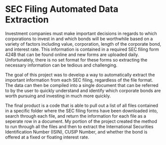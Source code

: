 # SEC Filing Automated Data Extraction

Investment companies must make important decisions in regards to which corporations to invest in and which bonds will be worthwhile based on a variety of factors including value, corporation, length of the corporate bond, and interest rate. This information is contained in a required SEC filing form 424B that can be found online and new forms are uploaded daily. Unfortunately, there is no set format for these forms so extracting the necessary information can be tedious and challenging.

The goal of this project was to develop a way to automatically extract the important information from each SEC filing, regardless of the file format. The data can then be compiled into a single document that can be referred to by the user to quickly understand and identify which corporate bonds are worth pursuing and investing in much more quickly.

The final product is a code that is able to pull out a list of all files contained in a specific folder where the SEC filing forms have been downloaded into, search through each file, and return the information for each file as a seperate row in a document. My portion of the project created the method to run through all the files and then to extract the International Securities Identification Number (ISIN), CUSIP Number, and whether the bond is offered at a fixed or floating interest rate.